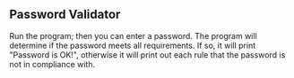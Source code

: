 ## Password Validator
Run the program; then you can enter a password. The program will determine if the password meets all requirements. If so, it will print "Password is OK!", otherwise it will print out each rule that the password is not in compliance with.